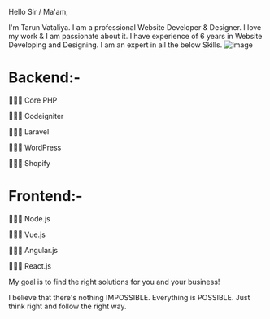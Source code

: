 Hello Sir / Ma'am,


I'm Tarun Vataliya. I am a professional Website Developer & Designer. I love my work & I am passionate about it. I have experience of 6 years in Website Developing and Designing. I am an expert in all the below Skills.
![image](https://user-images.githubusercontent.com/84032894/167119405-050cd7ad-0140-4ed2-9582-c4dcb1829e98.png)


Backend:-
========
👨🏻‍💻 Core PHP

👨🏻‍💻 Codeigniter

👨🏻‍💻 Laravel

👨🏻‍💻 WordPress

👨🏻‍💻 Shopify


Frontend:-
========
👨🏻‍💻 Node.js

👨🏻‍💻 Vue.js

👨🏻‍💻 Angular.js

👨🏻‍💻 React.js



My goal is to find the right solutions for you and your business!


I believe that there's nothing IMPOSSIBLE. Everything is POSSIBLE. Just think right and follow the right way.
